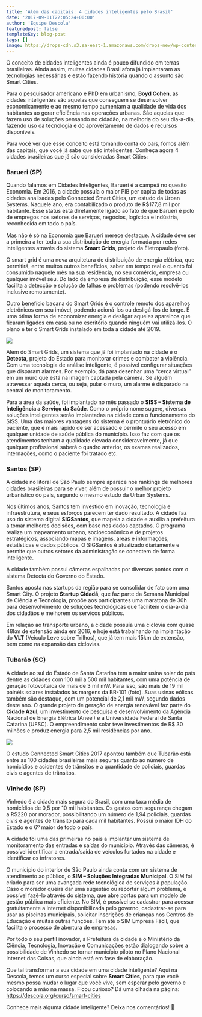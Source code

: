```yaml
---
title: 'Além das capitais: 4 cidades inteligentes pelo Brasil'
date: '2017-09-01T22:05:24+00:00'
author: 'Equipe Descola'
featuredpost: false
templateKey: blog-post
tags: []
image: https://drops-cdn.s3.sa-east-1.amazonaws.com/drops-new/wp-content/uploads/2017/09/01220352/smart-cities-150x150.png
---
```

O conceito de cidades inteligentes ainda é pouco difundido em terras brasileiras. Ainda assim, muitas cidades Brasil afora já implantaram as tecnologias necessárias e estão fazendo história quando o assunto são Smart Cities.

Para o pesquisador americano e PhD em urbanismo, **Boyd Cohen**, as cidades inteligentes são aquelas que conseguem se desenvolver economicamente e ao mesmo tempo aumentam a qualidade de vida dos habitantes ao gerar eficiência nas operações urbanas. São aquelas que fazem uso de soluções pensando no cidadão, na melhoria do seu dia-a-dia, fazendo uso da tecnologia e do aproveitamento de dados e recursos disponíveis.

Para você ver que esse conceito está tomando conta do país, fomos além das capitais, que você já sabe que são inteligentes. Conheça agora 4 cidades brasileiras que já são consideradas Smart Cities:

### Barueri (SP)

Quando falamos em Cidades Inteligentes, Barueri é a campeã no quesito Economia. Em 2016, a cidade possuía o maior PIB per capita de todas as cidades analisadas pelo Connected Smart Cities, um estudo da Urban Systems. Naquele ano, era contabilizado o produto de R$177,8 mil por habitante. Esse status está diretamente ligado ao fato de que Barueri é polo de empregos nos setores de serviços, negócios, logística e indústria, reconhecida em todo o país.

Mas não é só na Economia que Barueri merece destaque. A cidade deve ser a primeira a ter toda a sua distribuição de energia formada por redes inteligentes através do sistema **Smart Grids**, projeto da Eletropaulo (foto).

O smart grid é uma nova arquitetura de distribuição de energia elétrica, que permitirá, entre muitos outros benefícios, saber em tempo real o quanto foi consumido naquele mês na sua residência, no seu comércio, empresa ou qualquer imóvel seu. Do lado da empresa de distribuição, esse modelo facilita a detecção e solução de falhas e problemas (podendo resolvê-los inclusive remotamente).

Outro benefício bacana do Smart Grids é o controle remoto dos aparelhos eletrônicos em seu imóvel, podendo acioná-los ou desligá-los de longe. É uma ótima forma de economizar energia e desligar aqueles aparelhos que ficaram ligados em casa ou no escritório quando ninguém vai utilizá-los. O plano é ter o Smart Grids instalado em toda a cidade até 2019.

![](https://descola.org/drops/wp-content/uploads/2017/09/smart-grids.jpg)

Além do Smart Grids, um sistema que já foi implantado na cidade é o **Detecta**, projeto do Estado para monitorar crimes e combater a violência. Com uma tecnologia de análise inteligente, é possível configurar situações que disparam alarmes. Por exemplo, dá para desenhar uma “cerca virtual” em um muro que está na imagem captada pela câmera. Se alguém atravessar aquela cerca, ou seja, pular o muro, um alarme é disparado na central de monitoramento.

Para a área da saúde, foi implantado no mês passado o **SISS – Sistema de Inteligência a Serviço da Saúde**. Como o próprio nome sugere, diversas soluções inteligentes serão implantadas na cidade com o funcionamento do SISS. Uma das maiores vantagens do sistema é o prontuário eletrônico do paciente, que é mais rápido de ser acessado e permite o seu acesso em qualquer unidade de saúde pública do município. Isso faz com que os atendimentos tenham a qualidade elevada consideravelmente, já que qualquer profissional saberá o quadro anterior, os exames realizados, internações, como o paciente foi tratado etc.

### Santos (SP)

A cidade no litoral de São Paulo sempre aparece nos rankings de melhores cidades brasileiras para se viver, além de possuir o melhor projeto urbanístico do país, segundo o mesmo estudo da Urban Systems.

Nos últimos anos, Santos tem investido em inovação, tecnologia e infraestrutura, e seus esforços parecem ter dado resultado. A cidade faz uso do sistema digital **SIGSantos**, que mapeia a cidade e auxilia a prefeitura a tomar melhores decisões, com base nos dados captados. O programa realiza um mapeamento urbano, socioeconômico e de projetos estratégicos, associando mapas e imagens, áreas e informações, estatísticas e dados públicos. O SIGSantos é atualizado diariamente e permite que outros setores da administração se conectem de forma inteligente.

A cidade também possui câmeras espalhadas por diversos pontos com o sistema Detecta do Governo do Estado.

Santos aposta nas startups da região para se consolidar de fato com uma Smart City. O projeto **Startup Cidadã**, que faz parte da Semana Municipal de Ciência e Tecnologia, propõe aos participantes uma maratona de 30h para desenvolvimento de soluções tecnológicas que facilitem o dia-a-dia dos cidadãos e melhorem os serviços públicos.

Em relação ao transporte urbano, a cidade possuía uma ciclovia com quase 48km de extensão ainda em 2016, e hoje está trabalhando na implantação do **VLT** (Veículo Leve sobre Trilhos), que já tem mais 15km de extensão, bem como na expansão das ciclovias.

### Tubarão (SC)

A cidade ao sul do Estado de Santa Catarina tem a maior usina solar do país dentre as cidades com 100 mil a 500 mil habitantes, com uma potência de geração fotovoltaica de mais de 3 mil mW. Para isso, são mais de 19 mil painéis solares instalados às margens da BR-101 (foto). Suas usinas eólicas também são destaque, com um potencial de 2,1 mil mW, segundo dados deste ano. O grande projeto de geração de energia renovável faz parte do **Cidade Azul**, um investimento de pesquisa e desenvolvimento da Agência Nacional de Energia Elétrica (Aneel) e a Universidade Federal de Santa Catarina (UFSC). O empreendimento solar teve investimentos de R$ 30 milhões e produz energia para 2,5 mil residências por ano.

![](https://descola.org/drops/wp-content/uploads/2017/09/usina-tubarao-1024x768.jpg)

O estudo Connected Smart Cities 2017 apontou também que Tubarão está entre as 100 cidades brasileiras mais seguras quanto ao número de homicídios e acidentes de trânsitos e a quantidade de policiais, guardas civis e agentes de trânsitos.

### Vinhedo (SP)

Vinhedo é a cidade mais segura do Brasil, com uma taxa média de homicídios de 0,5 por 10 mil habitantes. Os gastos com segurança chegam a R$220 por morador, possibilitando um número de 1,94 policiais, guardas civis e agentes de trânsito para cada mil habitantes. Possui o maior IDH do Estado e o 6º maior de todo o país.

A cidade foi uma das primeiras no país a implantar um sistema de monitoramento das entradas e saídas do município. Através das câmeras, é possível identificar a entrada/saída de veículos furtados na cidade e identificar os infratores.

O município do interior de São Paulo ainda conta com um sistema de atendimento ao público, o **SIM – Soluções Integradas Municipal**. O SIM foi criado para ser uma avançada rede tecnológica de serviços à população. Caso o morador queira dar uma sugestão ou reportar algum problema, é possível fazê-lo através do sistema, que abre portas para um modelo de gestão pública mais eficiente. No SIM, é possível se cadastrar para acessar gratuitamente a internet disponibilizada pelo governo, cadastrar-se para usar as piscinas municipais, solicitar inscrições de crianças nos Centros de Educação e muitas outras funções. Tem até o SIM Empresa Fácil, que facilita o processo de abertura de empresas.

Por todo o seu perfil inovador, a Prefeitura da cidade e o Ministério da Ciência, Tecnologia, Inovação e Comunicações estão dialogando sobre a possibilidade de Vinhedo se tornar município piloto no Plano Nacional Internet das Coisas, que ainda está em fase de elaboração.

Que tal transformar a sua cidade em uma cidade inteligente? Aqui na Descola, temos um curso especial sobre **Smart Cities**, para que você mesmo possa mudar o lugar que você vive, sem esperar pelo governo e colocando a mão na massa. Ficou curioso? Dá uma olhada na página: <https://descola.org/curso/smart-cities>

Conhece mais alguma cidade inteligente? Deixa nos comentários! 🙂